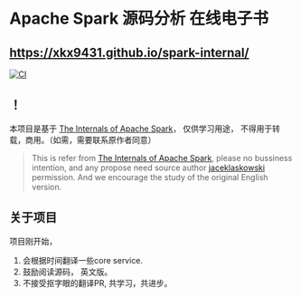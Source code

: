 # Apache Spark 源码分析 在线电子书

##  https://xkx9431.github.io/spark-internal/

[![CI](https://github.com/japila-books/apache-spark-internals/workflows/CI/badge.svg)](https://github.com/xkx9431/spark-internals/actions)

## ！
本项目是基于 [The Internals of Apache Spark](https://books.japila.pl/apache-spark-internals)， 仅供学习用途， 不得用于转载，商用。（如需，需要联系原作者同意）
>  This is refer from [The Internals of Apache Spark](https://books.japila.pl/apache-spark-internals), please no bussiness intention, and any propose need source author [jaceklaskowski](https://github.com/jaceklaskowski)  permission. And we encourage the study of the original English version.

## 关于项目

项目刚开始，

1. 会根据时间翻译一些core service.
2. 鼓励阅读源码， 英文版。
3. 不接受抠字眼的翻译PR, 共学习，共进步。
